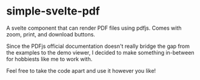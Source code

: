 # simple-svelte-pdf

A svelte component that can render PDF files using pdfjs. Comes with zoom, print, and download buttons.

Since the PDFjs official documentation doesn't really bridge the gap from the examples to the demo viewer, I decided to make something in-between for hobbiests like me to work with.

Feel free to take the code apart and use it however you like!
